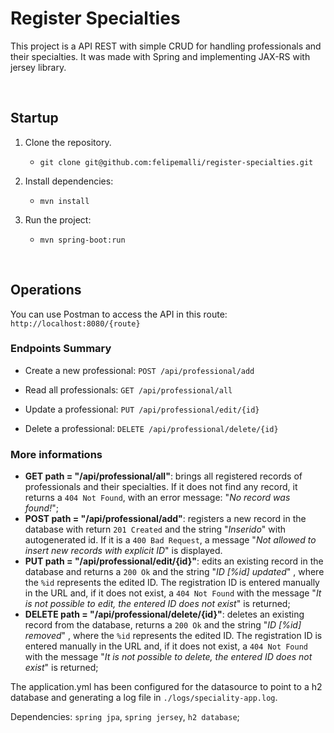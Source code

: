 # Register Specialties

This project is a API REST with simple CRUD for handling professionals and their specialties.
It was made with Spring and implementing JAX-RS with jersey library.

<br>

## Startup

1. Clone the repository.
    * `git clone git@github.com:felipemalli/register-specialties.git`

2. Install dependencies:
    * `mvn install`

3. Run the project:
    * `mvn spring-boot:run`

<br>

## Operations

You can use Postman to access the API in this route:
`http://localhost:8080/{route}`

### Endpoints Summary

- Create a new professional: `POST /api/professional/add`

- Read all professionals:  `GET /api/professional/all`

- Update a professional: `PUT /api/professional/edit/{id}`

- Delete a professional: `DELETE /api/professional/delete/{id}`


### More informations
- **GET path = "/api/professional/all"**: brings all registered records of professionals and their specialties. If it does not find any record, it returns a `404 Not Found`, with an error message: "*No record was found!*";
- **POST path = "/api/professional/add"**: registers a new record in the database with return `201 Created` and the string "*Inserido*" with autogenerated id. If it is a `400 Bad Request`, a message "*Not allowed to insert new records with explicit ID*" is displayed.
- **PUT path = "/api/professional/edit/{id}"**: edits an existing record in the database and returns a `200 Ok` and the string "*ID [%id] updated*" , where the `%id` represents the edited ID. The registration ID is entered manually in the URL and, if it does not exist, a `404 Not Found` with the message "*It is not possible to edit, the entered ID does not exist*" is returned;
- **DELETE path = "/api/professional/delete/{id}"**: deletes an existing record from the database, returns a `200 Ok` and the string "*ID [%id] removed*" , where the `%id` represents the edited ID. The registration ID is entered manually in the URL and, if it does not exist, a `404 Not Found` with the message "*It is not possible to delete, the entered ID does not exist*" is returned;

The application.yml has been configured for the datasource to point to a h2 database and generating a log file in `./logs/speciality-app.log`.

Dependencies: `spring jpa`, `spring jersey`, `h2 database`;
